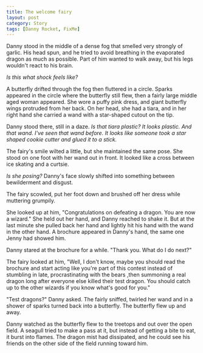 ```yaml
---
title: The welcome fairy
layout: post
category: Story
tags: [Danny Rocket, FixMe]
---
```

Danny stood in the middle of a dense fog that smelled very strongly of garlic. His head spun, and he tried to avoid breathing in the evaporated dragon as much as possible. Part of him wanted to walk away, but his legs wouldn't react to his brain.

_Is this what shock feels like?_

<!-- more -->

A butterfly drifted through the fog then fluttered in a circle. Sparks appeared in the circle where the butterfly still flew, then a fairly large middle aged woman appeared. She wore a puffy pink dress, and giant butterfly wings protruded from her back. On her head, she had a tiara, and in her right hand she carried a wand with a star-shaped cutout on the tip.

Danny stood there, still in a daze. _Is that tiara plastic? It looks plastic. And that wand. I've seen that wand before. It looks like someone took a star shaped cookie cutter and glued it to a stick._

The fairy's smile wilted a little, but she maintained the same pose. She stood on one foot with her wand out in front. It looked like a cross between ice skating and a curtsie.

_Is she posing?_ Danny's face slowly shifted into something between bewilderment and disgust.

The fairy scowled, put her foot down and brushed off her dress while muttering grumpily.

She looked up at him, "Congratulations on defeating a dragon. You are now a wizard." She held out her hand, and Danny reached to shake it. But at the last minute she pulled back her hand and lightly hit his hand with the wand in the other hand. A brochure appeared in Danny's hand, the same one Jenny had showed him.

Danny stared at the brochure for a while. "Thank you. What do I do next?"

The fairy looked at him, "Well, I don't know, maybe you should read the brochure and start acting like you're part of this contest instead of stumbling in late, procrastinating with the bears ,then summoning a real dragon long after everyone else killed their test dragon. You should catch up to the other wizards if you know what's good for you."

"Test dragons?" Danny asked. The fairly sniffed, twirled her wand and in a shower of sparks turned back into a butterfly. The butterfly flew up and away.

Danny watched as the butterfly flew to the treetops and out over the open field. A seagull tried to make a pass at it, but instead of getting a bite to eat, it burst into flames. The dragon mist had dissipated, and he could see his friends on the other side of the field running toward him.